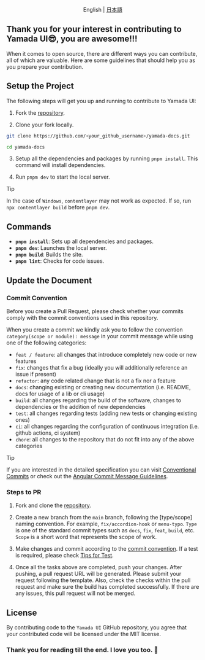 <p align='center'>
  English | <a href='./CONTRIBUTING.ja.md'>日本語</a>
</p>

## Thank you for your interest in contributing to Yamada UI😎, you are awesome!!!

When it comes to open source, there are different ways you can contribute, all of which are valuable. Here are some guidelines that should help you as you prepare your contribution.

## Setup the Project

The following steps will get you up and running to contribute to Yamada UI:

1. Fork the [repository](https://github.com/yamada-ui/yamada-docs).

2. Clone your fork locally.

```sh
git clone https://github.com/<your_github_username>/yamada-docs.git

cd yamada-docs
```

3. Setup all the dependencies and packages by running `pnpm install`. This command will install dependencies.

4. Run `pnpm dev` to start the local server.

> [!TIP]
>
> In the case of `Windows`, `contentlayer` may not work as expected. If so, run `npx contentlayer build` before `pnpm dev`.

## Commands

- **`pnpm install`**: Sets up all dependencies and packages.
- **`pnpm dev`**: Launches the local server.
- **`pnpm build`**: Builds the site.
- **`pnpm lint`**: Checks for code issues.

## Update the Document

### Commit Convention

Before you create a Pull Request, please check whether your commits comply with
the commit conventions used in this repository.

When you create a commit we kindly ask you to follow the convention
`category(scope or module): message` in your commit message while using one of
the following categories:

- `feat / feature`: all changes that introduce completely new code or new features
- `fix`: changes that fix a bug (ideally you will additionally reference an issue if present)
- `refactor`: any code related change that is not a fix nor a feature
- `docs`: changing existing or creating new documentation (i.e. README, docs for usage of a lib or cli usage)
- `build`: all changes regarding the build of the software, changes to dependencies or the addition of new dependencies
- `test`: all changes regarding tests (adding new tests or changing existing ones)
- `ci`: all changes regarding the configuration of continuous integration (i.e. github actions, ci system)
- `chore`: all changes to the repository that do not fit into any of the above categories

> [!TIP]
>
> If you are interested in the detailed specification you can visit [Conventional Commits](https://www.conventionalcommits.org) or check out the [Angular Commit Message Guidelines](https://github.com/angular/angular/blob/22b96b9/CONTRIBUTING.md#-commit-message-guidelines).

### Steps to PR

1. Fork and clone the [repository](https://github.com/yamada-ui/yamada-docs).

2. Create a new branch from the `main` branch, following the [type/scope] naming convention. For example, `fix/accordion-hook` or `menu-typo`. `Type` is one of the standard commit types such as `docs`, `fix`, `feat`, `build`, etc. `Scope` is a short word that represents the scope of work.

3. Make changes and commit according to the [commit convention](https://github.com/yamada-ui/yamada-ui/blob/main/README.md#commit-convention). If a test is required, please check [Tips for Test](https://github.com/yamada-ui/yamada-ui/wiki/Tips-for-Test).

4. Once all the tasks above are completed, push your changes. After pushing, a pull request URL will be generated. Please submit your request following the template. Also, check the checks within the pull request and make sure the build has completed successfully. If there are any issues, this pull request will not be merged.

## License

By contributing code to the `Yamada UI` GitHub repository, you agree that your contributed code will be licensed under the MIT license.

### Thank you for reading till the end. I love you too. 💖
